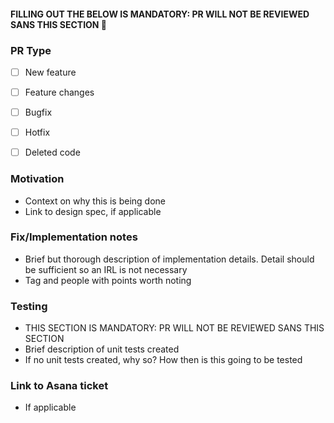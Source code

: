 #### FILLING OUT THE BELOW IS MANDATORY: PR WILL NOT BE REVIEWED SANS THIS SECTION 🖖

### PR Type
- [ ] New feature
- [ ] Feature changes
- [ ] Bugfix
- [ ] Hotfix
- [ ] Deleted code


### Motivation
- Context on why this is being done
- Link to design spec, if applicable 


### Fix/Implementation notes
- Brief but thorough description of implementation details. Detail should be sufficient so an IRL is not necessary
- Tag and people with points worth noting


### Testing
- THIS SECTION IS MANDATORY: PR WILL NOT BE REVIEWED SANS THIS SECTION
- Brief description of unit tests created
- If no unit tests created, why so? How then is this going to be tested 


### Link to Asana ticket
- If applicable

